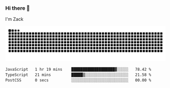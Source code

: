 ### Hi there 👋
I'm Zack

![](https://raw.githubusercontent.com/z4cki/z4cki/refs/heads/output/github-contribution-grid-snake.svg)
<!--START_SECTION:waka-->

```txt
JavaScript   1 hr 19 mins    ███████████████████▓░░░░░   78.42 %
TypeScript   21 mins         █████▒░░░░░░░░░░░░░░░░░░░   21.58 %
PostCSS      0 secs          ░░░░░░░░░░░░░░░░░░░░░░░░░   00.00 %
```

<!--END_SECTION:waka-->
